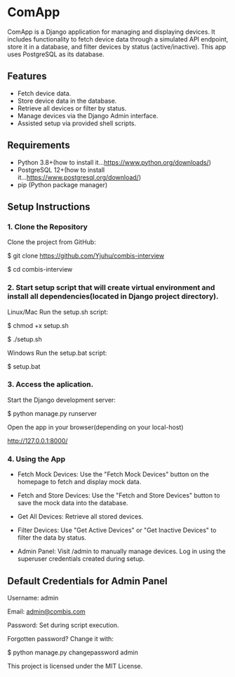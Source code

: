 # ComApp
ComApp is a Django application for managing and displaying devices. It includes functionality to fetch device data through a simulated API endpoint, store it in a database, and filter devices by status (active/inactive). This app uses PostgreSQL as its database.

## Features
- Fetch device data.
- Store device data in the database.
- Retrieve all devices or filter by status.
- Manage devices via the Django Admin interface.
- Assisted setup via provided shell scripts.

## Requirements
- Python 3.8+(how to install it...https://www.python.org/downloads/)
- PostgreSQL 12+(how to install it...https://www.postgresql.org/download/)
- pip (Python package manager)

## Setup Instructions
### 1. Clone the Repository
Clone the project from GitHub:

$ git clone https://github.com/Yjuhu/combis-interview

$ cd combis-interview

### 2. Start setup script that will create virtual environment and install all dependencies(located in Django project directory).
Linux/Mac
Run the setup.sh script:

$ chmod +x setup.sh

$ ./setup.sh


Windows
Run the setup.bat script:

$ setup.bat

### 3. Access the aplication.
Start the Django development server:

$ python manage.py runserver


Open the app in your browser(depending on your local-host)

http://127.0.0.1:8000/

### 4. Using the App
- Fetch Mock Devices: Use the "Fetch Mock Devices" button on the homepage to fetch and display mock data.

- Fetch and Store Devices: Use the "Fetch and Store Devices" button to save the mock data into the database.

- Get All Devices: Retrieve all stored devices.

- Filter Devices: Use "Get Active Devices" or "Get Inactive Devices" to filter the data by status.

- Admin Panel: Visit /admin to manually manage devices. Log in using the superuser credentials created during setup.

## Default Credentials for Admin Panel
Username: admin

Email: admin@combis.com

Password: Set during script execution.


Forgotten password?
Change it with:

$ python manage.py changepassword admin



This project is licensed under the MIT License.
